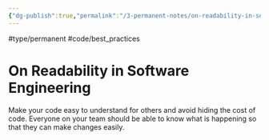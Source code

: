 ```yaml
---
{"dg-publish":true,"permalink":"/3-permanent-notes/on-readability-in-software-engineering/","created":"2023-07-28T14:52:08.853+02:00","updated":"2023-08-17T17:15:44.288+02:00"}
---
```


#type/permanent #code/best_practices 

# On Readability in Software Engineering

Make your code easy to understand for others and avoid hiding the cost of code. Everyone on your team should be able to know what is happening so that they can make changes easily. 
